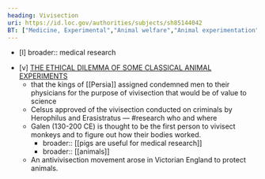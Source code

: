 ```yaml
---
heading: Vivisection
uri: https://id.loc.gov/authorities/subjects/sh85144042
BT: ["Medicine, Experimental","Animal welfare","Animal experimentation"]
---
```

- [l] broader:: medical research
* [v] [THE ETHICAL DILEMMA OF SOME CLASSICAL ANIMAL EXPERIMENTS](https://www.semanticscholar.org/paper/THE-ETHICAL-DILEMMA-OF-SOME-CLASSICAL-ANIMAL-Sechzer/15aeee28327a3e450b414d88b7d29bed95f228b3)
	* that the kings of [[Persia]] assigned condemned men to their physicians for the purpose of vivisection that would be of value to science
	* Celsus approved of the vivisection conducted on criminals by Herophilus and Erasistratus — #research who and where
	* Galen (130-200 CE) is thought to be the first person to vivisect monkeys and to figure out how their bodies worked.
		* broader:: [[pigs are useful for medical research]]
		* broader:: [[animals]]
	* An antivivisection movement arose in Victorian England to protect animals.
